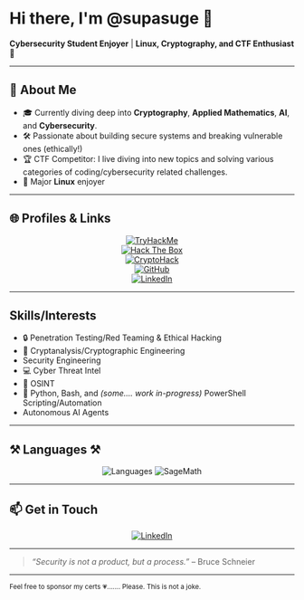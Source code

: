<!--
**supasuge/supasuge** is a ✨ special ✨ repository because its `README.md` appears on my GitHub profile.
-->

# Hi there, I'm **@supasuge** 👋

**Cybersecurity Student Enjoyer** | **Linux, Cryptography, and CTF Enthusiast** 🐧

---

## 🔭 About Me
- 🎓 Currently diving deep into **Cryptography**, **Applied Mathematics**, **AI**, and **Cybersecurity**.
- 🛠️ Passionate about building secure systems and breaking vulnerable ones (ethically!)
- 🏆 CTF Competitor: I live diving into new topics and solving various categories of coding/cybersecurity related challenges.
- 🐧 Major **Linux** enjoyer 


---

## 🌐 Profiles & Links
<p align="center">
  <a href="https://tryhackme.com/p/supasuge" target="_blank">
    <img alt="TryHackMe" src="https://img.shields.io/badge/TryHackMe-supasuge-5232E7?style=flat&logo=tryhackme&logoColor=white" />
  </a>
  <br>
  <a href="https://app.hackthebox.com/profile/1492227" target="_blank">
    <img alt="Hack The Box" src="https://img.shields.io/badge/HackTheBox-supasuge-101010?style=flat&logo=hackthebox&logoColor=84FA86" />
  </a>
  <br>
  <a href="https://cryptohack.org/user/gxdqpardo/" target="_blank">
    <img alt="CryptoHack" src="https://img.shields.io/badge/CryptoHack-gxdqpardo-007ACC?style=flat&logo=cryptohack&logoColor=white" />
  </a>
  <br>
  <a href="https://github.com/supasuge" target="_blank">
    <img alt="GitHub" src="https://img.shields.io/badge/GitHub-supasuge-181717?style=flat&logo=github&logoColor=white" />
  </a>
  <br>
  <a href="https://linkedin.com/in/evan-pardon" target="_blank">
    <img alt="LinkedIn" src="https://img.shields.io/badge/LinkedIn-evan--pardon-0077B5?style=flat&logo=linkedin&logoColor=white" />
  </a>
</p>

---

## Skills/Interests
- 🔒 Penetration Testing/Red Teaming & Ethical Hacking
- 🔑 Cryptanalysis/Cryptographic Engineering
- Security Engineering
- 💻 Cyber Threat Intel
- 🔎 OSINT
- 🐍 Python, Bash, and *(some.... work in-progress)* PowerShell Scripting/Automation
- Autonomous AI Agents

---

## ⚒️ Languages ⚒️

<div align="center">
  <img src="https://skillicons.dev/icons?i=python,bash,c" alt="Languages" />
  <img
    src="https://img.shields.io/badge/SageMath-8731AF?style=flat&logo=sagemath&logoColor=white"
    alt="SageMath"
  />
</div>


---

## 📫 Get in Touch

<p align="center">
  <a href="https://linkedin.com/in/evan-pardon" target="_blank">
    <img alt="LinkedIn" src="https://img.shields.io/badge/LinkedIn-evan--pardon-0077B5?style=flat&logo=linkedin&logoColor=white" />
  </a>
</p>
      


---

> *“Security is not a product, but a process.”* – Bruce Schneier

---

<small>Feel free to sponsor my certs 💗....... Please. This is not a joke. </small>
